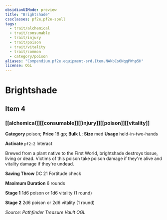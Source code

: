 ```yaml
---
obsidianUIMode: preview
title: "Brightshade"
cssclasses: pf2e,pf2e-spell
tags:
  - trait/alchemical
  - trait/consumable
  - trait/injury
  - trait/poison
  - trait/vitality
  - trait/common
  - category/poison
aliases: "Compendium.pf2e.equipment-srd.Item.NAkbCs6NqqPWnp5H"
license: OGL
---
```

# Brightshade
## Item 4
### [[alchemical]][[consumable]][[injury]][[poison]][[vitality]]

**Category** poison; 
**Price** 18 gp; 
**Bulk** L; **Size** med
**Usage** held-in-two-hands

**Activate** `pf2:2` Interact

Brewed from a plant native to the First World, brightshade destroys tissue, living or dead. Victims of this poison take poison damage if they're alive and vitality damage if they're undead.

**Saving Throw** DC 21 Fortitude check

**Maximum Duration** 6 rounds

**Stage 1** 1d6 poison or 1d6 vitality (1 round)

**Stage 2** 2d6 poison or 2d6 vitality (1 round)

*Source: Pathfinder Treasure Vault*
*OGL*